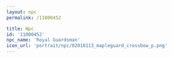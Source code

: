 ```yaml
---
layout: npc
permalink: /11000452

title: Npc
id: '11000452'
npc_name: 'Royal Guardsman'
icon_url: 'portrait/npc/02010113_mapleguard_crossbow_p.png'
---
```

